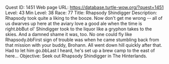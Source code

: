 Quest ID: 1451
Web page URL: https://database.turtle-wow.org/?quest=1451
Level: 43
Min Level: 38
Race: 77
Title: Rhapsody Shindigger
Description: Rhapsody took quite a liking to the booze. Now don't get me wrong -- all of us dwarves up here at the aviary love a good ale when the time is right.$b$bBut ol' Shindigger took to the liquor like a gryphon takes to the skies. And a damned shame it was, too. No one could fly like Rhapsody.$b$bFirst sign of trouble was when he came stumbling back from that mission with your buddy, Brohann. All went down hill quickly after that. Had to let him go.$b$bLast I heard, he's set up a brew camp to the east of here...
Objective: Seek out Rhapsody Shindigger in The Hinterlands.
